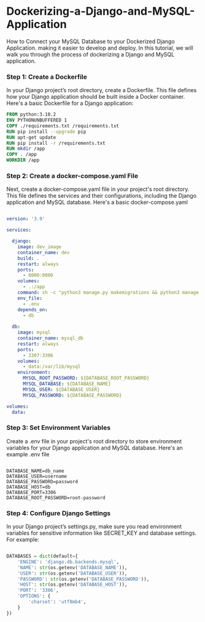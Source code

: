 # Dockerizing-a-Django-and-MySQL-Application
How to Connect your MySQL Database to your Dockerized Django Application.  making it easier to develop and deploy. In this tutorial, we will walk you through the process of dockerizing a Django and MySQL application.



### Step 1: Create a Dockerfile

In your Django project’s root directory, create a Dockerfile. This file defines how your Django application should be built inside a Docker container. Here's a basic Dockerfile for a Django application:


```dockerfile
FROM python:3.10.2
ENV PYTHONUNBUFFERED 1
COPY ./requirements.txt /requirements.txt
RUN pip install --upgrade pip
RUN apt-get update
RUN pip install -r /requirements.txt
RUN mkdir /app
COPY . /app
WORKDIR /app

```


### Step 2: Create a docker-compose.yaml File

Next, create a docker-compose.yaml file in your project's root directory. This file defines the services and their configurations, including the Django application and MySQL database. Here's a basic docker-compose.yaml

```yml

version: '3.9'

services:

  django:
    image: dev_image
    container_name: dev
    build: .
    restart: always
    ports:
      - 8000:8000
    volumes:
      - .:/app
    command: sh -c "python3 manage.py makemigrations && python3 manage.py migrate && python3 manage.py runserver 0.0.0.0:8000"
    env_file:
      - .env
    depends_on:
      - db
    
  db:
    image: mysql
    container_name: mysql_db
    restart: always
    ports:
      - 3307:3306
    volumes:
      - data:/var/lib/mysql
    environment:
      MYSQL_ROOT_PASSWORD: ${DATABASE_ROOT_PASSWORD}
      MYSQL_DATABASE: ${DATABASE_NAME}
      MYSQL_USER: ${DATABASE_USER}
      MYSQL_PASSWORD: ${DATABASE_PASSWORD}

volumes:
  data:
```


### Step 3: Set Environment Variables

Create a .env file in your project's root directory to store environment variables for your Django application and MySQL database. Here's an example .env file

```env

DATABASE_NAME=db_name
DATABASE_USER=username
DATABASE_PASSWORD=password
DATABASE_HOST=db
DATABASE_PORT=3306
DATABASE_ROOT_PASSWORD=root-password

```

### Step 4: Configure Django Settings 

In your Django project’s settings.py, make sure you read environment variables for sensitive information like SECRET_KEY and database settings. For example:

```python

DATABASES = dict(default={
    'ENGINE': 'django.db.backends.mysql',
    'NAME': str(os.getenv('DATABASE_NAME')),
    'USER': str(os.getenv('DATABASE_USER')),
    'PASSWORD': str(os.getenv('DATABASE_PASSWORD')),
    'HOST': str(os.getenv('DATABASE_HOST')),
    'PORT': '3306',
    'OPTIONS': {
        'charset': 'utf8mb4',
    }
})

```